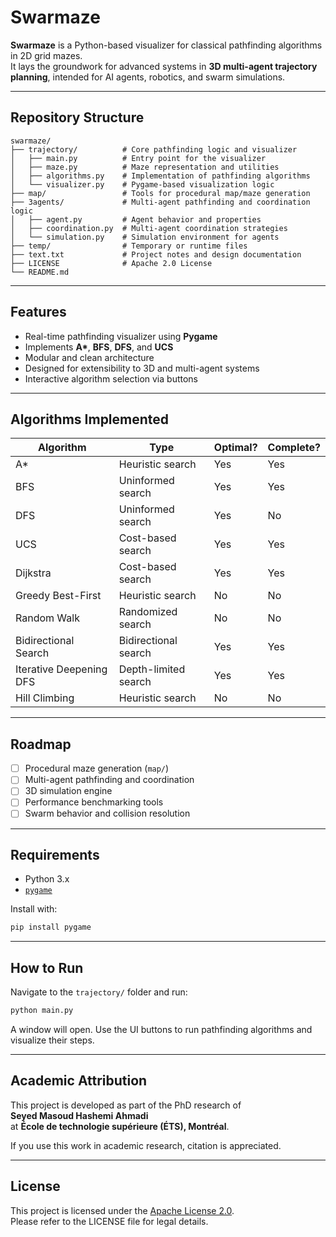 #  Swarmaze

**Swarmaze** is a Python-based visualizer for classical pathfinding algorithms in 2D grid mazes.  
It lays the groundwork for advanced systems in **3D multi-agent trajectory planning**, intended for AI agents, robotics, and swarm simulations.

---

##  Repository Structure

```
swarmaze/
├── trajectory/          # Core pathfinding logic and visualizer
│   ├── main.py          # Entry point for the visualizer
│   ├── maze.py          # Maze representation and utilities
│   ├── algorithms.py    # Implementation of pathfinding algorithms
│   └── visualizer.py    # Pygame-based visualization logic
├── map/                 # Tools for procedural map/maze generation
├── 3agents/             # Multi-agent pathfinding and coordination logic
│   ├── agent.py         # Agent behavior and properties
│   ├── coordination.py  # Multi-agent coordination strategies
│   └── simulation.py    # Simulation environment for agents
├── temp/                # Temporary or runtime files
├── text.txt             # Project notes and design documentation
├── LICENSE              # Apache 2.0 License
└── README.md
```

---

##  Features

- Real-time pathfinding visualizer using **Pygame**
- Implements **A\***, **BFS**, **DFS**, and **UCS**
- Modular and clean architecture
- Designed for extensibility to 3D and multi-agent systems
- Interactive algorithm selection via buttons

---

##  Algorithms Implemented

| Algorithm               | Type                  | Optimal? | Complete? |
|-------------------------|-----------------------|----------|-----------|
| A*                      | Heuristic search      |    Yes   |   Yes    |
| BFS                     | Uninformed search     |    Yes   |   Yes    |
| DFS                     | Uninformed search     |    Yes   |   No     |
| UCS                     | Cost-based search     |    Yes   |   Yes    |
| Dijkstra                | Cost-based search     |    Yes   |   Yes    |
| Greedy Best-First       | Heuristic search      |    No    |   No     |
| Random Walk             | Randomized search     |    No    |   No     |
| Bidirectional Search    | Bidirectional search  |    Yes   |   Yes    |
| Iterative Deepening DFS | Depth-limited search  |    Yes   |   Yes    |
| Hill Climbing           | Heuristic search      |    No    |   No     |

---

##  Roadmap

- [ ] Procedural maze generation (`map/`)
- [ ] Multi-agent pathfinding and coordination
- [ ] 3D simulation engine
- [ ] Performance benchmarking tools
- [ ] Swarm behavior and collision resolution

---

##  Requirements

- Python 3.x
- [`pygame`](https://www.pygame.org/)

Install with:

```bash
pip install pygame
```

---

##  How to Run

Navigate to the `trajectory/` folder and run:

```bash
python main.py
```

A window will open. Use the UI buttons to run pathfinding algorithms and visualize their steps.

---

##  Academic Attribution

This project is developed as part of the PhD research of  
**Seyed Masoud Hashemi Ahmadi**  
at **École de technologie supérieure (ÉTS), Montréal**.

If you use this work in academic research, citation is appreciated.

---

##  License

This project is licensed under the [Apache License 2.0](./LICENSE).  
Please refer to the LICENSE file for legal details.
